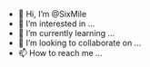 - 👋 Hi, I’m @SixMile
- 👀 I’m interested in ...
- 🌱 I’m currently learning ...
- 💞️ I’m looking to collaborate on ...
- 📫 How to reach me ...

<!---
SixMile/SixMile is a ✨ special ✨ repository because its `README.md` (this file) appears on your GitHub profile.
You can click the Preview link to take a look at your changes.
--->
